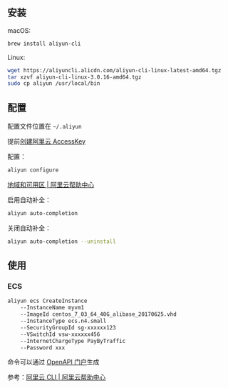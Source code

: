## 安装

macOS:

```sh
brew install aliyun-cli
```

Linux:

```sh
wget https://aliyuncli.alicdn.com/aliyun-cli-linux-latest-amd64.tgz
tar xzvf aliyun-cli-linux-3.0.16-amd64.tgz
sudo cp aliyun /usr/local/bin
```

## 配置

配置文件位置在 `~/.aliyun`

提前[创建阿里云 AccessKey](https://help.aliyun.com/zh/ram/user-guide/create-an-accesskey-pair)

配置：

```sh
aliyun configure
```

[地域和可用区 | 阿里云帮助中心](https://help.aliyun.com/document_detail/40654.html)

启用自动补全：

```sh
aliyun auto-completion
```

关闭自动补全：

```sh
aliyun auto-completion --uninstall
```

## 使用

### ECS

```sh
aliyun ecs CreateInstance
    --InstanceName myvm1
    --ImageId centos_7_03_64_40G_alibase_20170625.vhd
    --InstanceType ecs.n4.small
    --SecurityGroupId sg-xxxxxx123
    --VSwitchId vsw-xxxxxx456
    --InternetChargeType PayByTraffic
    --Password xxx
```

命令可以通过 [OpenAPI 门户](https://next.api.aliyun.com/)生成

参考：[阿里云 CLI | 阿里云帮助中心](https://help.aliyun.com/zh/cli/)